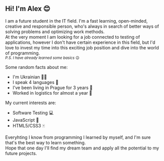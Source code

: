 ## Hi! I'm Alex :blush:

I am a future student in the IT field. I'm a fast learning, open-minded, creative and responsible person, who's always in search of better ways of solving problems and optimizing work methods.\
At the very moment I am looking for a job connected to testing of applications, however I don't have certain experience in this field, but I'd love to invest my time into this exciting job position and dive into the world of programming.\
*<sub>P.S. I have already learned some basics*<sub> :wink: 

Some random facts about me:
 + I'm Ukrainian :yellow_heart::blue_heart:
 + I speak 4 languages :speak_no_evil:
 + I've been living in Prague for 3 years :european_castle:
 + Worked in logistics for almost a year :truck:

My current interests are:
 + Software Testing :computer:
 + JavaScript :page_with_curl:
 + HTML5/CSS3 :mahjong:

Everyhting I know from programming I learned by myself, and I'm sure that's the best way to learn something.\
Hope that one day I'll find my dream team and apply all the potential to my future projects.
